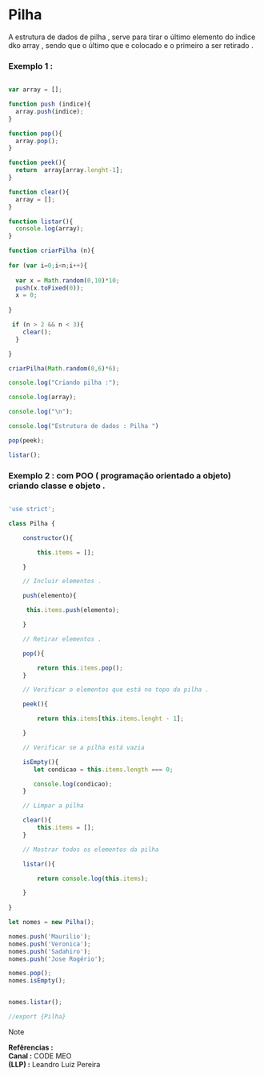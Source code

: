 


# Pilha 

A estrutura de dados de pilha , serve para tirar o último elemento do índice dko array , sendo que o último que e colocado e o primeiro a ser retirado .

### Exemplo 1 :


```javascript

var array = [];

function push (indice){
  array.push(indice);
}

function pop(){
  array.pop();
}

function peek(){
  return  array[array.lenght-1];
}

function clear(){
  array = [];
}

function listar(){
  console.log(array);
}

function criarPilha (n){
  
for (var i=0;i<n;i++){
  
  var x = Math.random(0,10)*10;
  push(x.toFixed(0));
  x = 0;
  
}

 if (n > 2 && n < 3){
    clear();
  }

}

criarPilha(Math.random(0,6)*6);

console.log("Criando pilha :");

console.log(array);

console.log("\n");

console.log("Estrutura de dados : Pilha ")

pop(peek);

listar();

```



### Exemplo 2 : com POO ( programação orientado a objeto) criando classe e objeto .


```javascript 

'use strict';

class Pilha {

    constructor(){

        this.items = [];

    }

    // Incluir elementos .

    push(elemento){

     this.items.push(elemento);

    }

    // Retirar elementos .

    pop(){

        return this.items.pop();
    }

    // Verificar o elementos que está no topo da pilha .

    peek(){

        return this.items[this.items.lenght - 1];

    }

    // Verificar se a pilha está vazia 

    isEmpty(){
       let condicao = this.items.length === 0;

       console.log(condicao);
    }

    // Limpar a pilha 

    clear(){
        this.items = [];
    }

    // Mostrar todos os elementos da pilha 

    listar(){

        return console.log(this.items);

    }
    
}

let nomes = new Pilha();

nomes.push('Maurilio');
nomes.push('Veronica');
nomes.push('Sadahiro');
nomes.push('Jose Rogério');

nomes.pop();
nomes.isEmpty();


nomes.listar();

//export {Pilha}


``` 

> [!NOTE]
> **Refêrencias :** <br>
> **Canal :** CODE MEO <br>
> **(LLP) :** Leandro Luiz Pereira 













    
